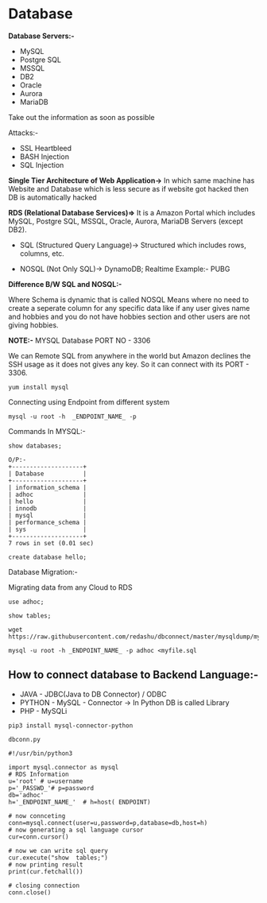 # **Database**
**Database Servers:-**
* MySQL
* Postgre SQL
* MSSQL
* DB2
* Oracle 
* Aurora
* MariaDB

Take out the information as soon as possible


Attacks:-
* SSL Heartbleed
* BASH Injection
* SQL Injection

**Single Tier Architecture of Web Application->** In which same machine has Website and Database which is less secure as if website got hacked then DB is automatically hacked

**RDS (Relational Database Services)=>** It is a Amazon Portal which includes MySQL, Postgre SQL, MSSQL, Oracle, Aurora, MariaDB Servers (except DB2).

* SQL (Structured Query Language)-> Structured which includes rows, columns, etc.

* NOSQL (Not Only SQL)-> DynamoDB; Realtime Example:- PUBG

**Difference B/W SQL and NOSQL:-**

Where Schema is dynamic that is called NOSQL
Means where no need to create a seperate column for any specific data like if any user gives name and hobbies and you do not have hobbies section and other users are not giving hobbies.


**NOTE:-** MYSQL Database PORT NO - 3306

We can Remote SQL from anywhere in the world but Amazon declines the SSH usage as it does not gives any key. So it can connect with its PORT - 3306.

```
yum install mysql
```
Connecting using Endpoint from different system 
```
mysql -u root -h  _ENDPOINT_NAME_ -p
```
Commands In MYSQL:- 
```
show databases;

O/P:-
+--------------------+
| Database           |
+--------------------+
| information_schema |
| adhoc              |
| hello              |
| innodb             |
| mysql              |
| performance_schema |
| sys                |
+--------------------+
7 rows in set (0.01 sec)
```
```
create database hello;
```
Database Migration:-

Migrating data from any Cloud to RDS

```
use adhoc;
```
```
show tables;
```

```
wget https://raw.githubusercontent.com/redashu/dbconnect/master/mysqldump/myfile.sql
```
```
mysql -u root -h _ENDPOINT_NAME_ -p adhoc <myfile.sql
```

How to connect database to Backend Language:-
---
* JAVA - JDBC(Java to DB Connector) / ODBC
* PYTHON - MySQL - Connector -> In Python DB is called Library
* PHP - MySQLi

```
pip3 install mysql-connector-python
```

```dbconn.py```
```
#!/usr/bin/python3

import mysql.connector as mysql
# RDS Information
u='root' # u=username
p='_PASSWD_'# p=password
db='adhoc'
h='_ENDPOINT_NAME_'  # h=host( ENDPOINT)

# now connceting
conn=mysql.connect(user=u,password=p,database=db,host=h)
# now generating a sql language cursor
cur=conn.cursor()

# now we can write sql query
cur.execute("show  tables;")
# now printing result
print(cur.fetchall())

# closing connection
conn.close()
```
